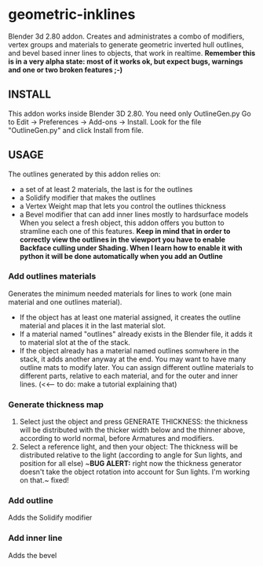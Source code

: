 # geometric-inklines
Blender 3d 2.80 addon. Creates and administrates a combo of modifiers, vertex groups and materials to generate geometric inverted hull outlines, and bevel based inner lines to objects, that work in realtime.
**Remember this is in a very alpha state: most of it works ok, but expect bugs, warnings and one or two broken features ;-)**

## INSTALL
This addon works inside Blender 3D 2.80.
You need only OutlineGen.py
Go to Edit -> Preferences -> Add-ons -> Install. Look for the file "OutlineGen.py" and click Install from file.

## USAGE
The outlines generated by this addon relies on:
* a set of at least 2 materials, the last is for the outlines
* a Solidify modifier that makes the outlines
* a Vertex Weight map that lets you control the outlines thickness
* a Bevel modifier that can add inner lines mostly to hardsurface models
When you select a fresh object, this addon offers you button to stramline each one of this features.
**Keep in mind that in order to correctly view the outlines in the viewport you have to enable Backface culling under Shading. When I learn how to enable it with python it will be done automatically when you add an Outline**

### Add outlines materials
Generates the minimum needed materials for lines to work (one main material and one outlines material).
* If the object has at least one material assigned, it creates the outline material and places it in the last material slot.
* If a material named "outlines" already exists in the Blender file, it adds it to material slot at the of the stack.
* If the object already has a material named outlines somwhere in the stack, it adds another anyway at the end. You may want to have many outline mats to modify later. You can assign different outline materials to different parts, relative to each material, and for the outer and inner lines. (<<-- to do: make a tutorial explaining that)

### Generate thickness map
1. Select just the object and press GENERATE THICKNESS: 
	the thickness will be distributed with the thicker width below and the thinner above, according to world normal, before Armatures and modifiers.
2. Select a reference light, and then your object: The thickness will be distributed relative to the light (according to angle for Sun lights, and position for all else)
~**BUG ALERT:** right now the thickness generator doesn't take the object rotation into account for Sun lights. I'm working on that.~ fixed!

### Add outline
Adds the Solidify modifier

### Add inner line
Adds the bevel

